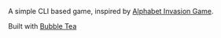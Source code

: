 A simple CLI based game, inspired by [Alphabet Invasion Game](https://www.learnrxjs.io/learn-rxjs/recipes/alphabet-invasion-game).

Built with [Bubble Tea](https://github.com/charmbracelet/bubbletea#bubble-tea)

